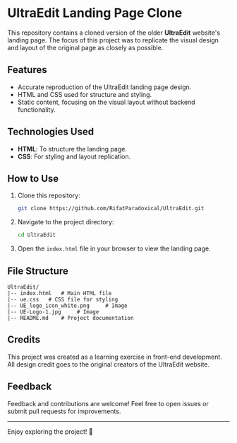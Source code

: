 # UltraEdit Landing Page Clone

This repository contains a cloned version of the older **UltraEdit** website's landing page. The focus of this project was to replicate the visual design and layout of the original page as closely as possible.

## Features
- Accurate reproduction of the UltraEdit landing page design.
- HTML and CSS used for structure and styling.
- Static content, focusing on the visual layout without backend functionality.

## Technologies Used
- **HTML**: To structure the landing page.
- **CSS**: For styling and layout replication.

## How to Use
1. Clone this repository:
   ```bash
   git clone https://github.com/RifatParadoxical/UltraEdit.git
   ```
2. Navigate to the project directory:
   ```bash
   cd UltraEdit
   ```
3. Open the `index.html` file in your browser to view the landing page.

## File Structure
```
UltraEdit/
|-- index.html   # Main HTML file
|-- ue.css   # CSS file for styling
|-- UE_logo_icon_white.png     # Image
|-- UE-Logo-1.jpg     # Image
|-- README.md    # Project documentation
```

## Credits
This project was created as a learning exercise in front-end development. All design credit goes to the original creators of the UltraEdit website.

## Feedback
Feedback and contributions are welcome! Feel free to open issues or submit pull requests for improvements.

---

Enjoy exploring the project! 🚀
